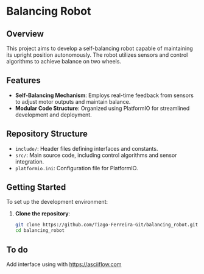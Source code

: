 # Balancing Robot

## Overview

This project aims to develop a self-balancing robot capable of maintaining its upright position autonomously. The robot utilizes sensors and control algorithms to achieve balance on two wheels.

## Features

- **Self-Balancing Mechanism**: Employs real-time feedback from sensors to adjust motor outputs and maintain balance.
- **Modular Code Structure**: Organized using PlatformIO for streamlined development and deployment.

## Repository Structure

- `include/`: Header files defining interfaces and constants.
- `src/`: Main source code, including control algorithms and sensor integration.
- `platformio.ini`: Configuration file for PlatformIO.

## Getting Started

To set up the development environment:

1. **Clone the repository**:
   ```bash
   git clone https://github.com/Tiago-Ferreira-Git/balancing_robot.git
   cd balancing_robot


## To do

Add interface using with https://asciiflow.com  
